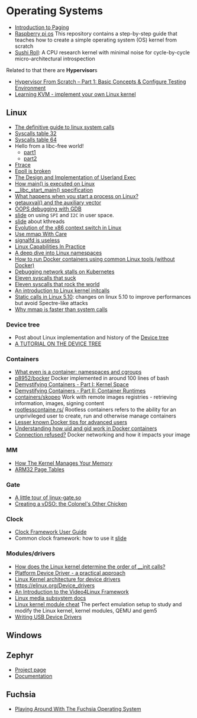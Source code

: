 # Operating Systems

 - [Introduction to Paging](https://os.phil-opp.com/paging-introduction/)
 - [Raspberry pi os](https://github.com/s-matyukevich/raspberry-pi-os) This repository contains a step-by-step guide that teaches how to create a simple operating system (OS) kernel from scratch
 - [Sushi Roll](https://gamozolabs.github.io/metrology/2019/08/19/sushi_roll.html): A CPU research kernel with minimal noise for cycle-by-cycle micro-architectural introspection

Related to that there are **Hypervisor**s

 - [Hypervisor From Scratch – Part 1: Basic Concepts & Configure Testing Environment](https://rayanfam.com/topics/hypervisor-from-scratch-part-1/)
 - [Learning KVM - implement your own Linux kernel ](https://david942j.blogspot.com/2018/10/note-learning-kvm-implement-your-own.html)

## Linux

 - [The definitive guide to linux system calls](http://blog.packagecloud.io/eng/2016/04/05/the-definitive-guide-to-linux-system-calls/)
 - [Syscalls table 32](https://filippo.io/linux-syscall-table/)
 - [Syscalls table 64](https://syscalls.kernelgrok.com/)
 - Hello from a libc-free world!
    * [part1](https://blogs.oracle.com/ksplice/entry/hello_from_a_libc_free)
    * [part2](https://blogs.oracle.com/ksplice/entry/hello_from_a_libc_free1)
 - [Ftrace](https://jvns.ca/blog/2017/03/19/getting-started-with-ftrace/)
 - [Epoll is broken](https://idea.popcount.org/2017-03-20-epoll-is-fundamentally-broken-22/)
 - [The Design and Implementation of Userland Exec](https://grugq.github.io/docs/ul_exec.txt)
 - [How main() is executed on Linux](http://www.tldp.org/LDP/LG/issue84/hawk.html)
 - [__libc_start_main() specification](https://refspecs.linuxbase.org/LSB_3.0.0/LSB-PDA/LSB-PDA/baselib---libc-start-main-.html)
 - [What happens when you start a process on Linux?](http://jvns.ca/blog/2016/10/04/exec-will-eat-your-brain/)
 - [getauxval() and the auxiliary vector](https://lwn.net/Articles/519085/)
 - [OOPS debugging with GDB](http://mokosays.com/work/?p=22)
 - [slide](http://haifux.org/lectures/258/gpio_spi_i2c_userspace.pdf) on using ``SPI`` and ``I2C`` in user space.
 - [slide](http://www.cs.fsu.edu/~cop4610t/lectures/project2/kthreads/kthreads.pdf) about kthreads
 - [Evolution of the x86 context switch in Linux](http://www.maizure.org/projects/evolution_x86_context_switch_linux/)
 - [Use mmap With Care](https://www.sublimetext.com/blog/articles/use-mmap-with-care)
 - [signalfd is useless](https://ldpreload.com/blog/signalfd-is-useless)
 - [Linux Capabilities In Practice](https://blog.container-solutions.com/linux-capabilities-in-practice)
 - [A deep dive into Linux namespaces](http://ifeanyi.co/posts/linux-namespaces-part-1/)
 - [How to run Docker containers using common Linux tools (without Docker)](https://ilearnedhowto.wordpress.com/tag/unshare/)
 - [Debugging network stalls on Kubernetes](https://github.blog/2019-11-21-debugging-network-stalls-on-kubernetes/)
 - [Eleven syscalls that suck](https://www.cloudatomiclab.com/antisyscall/)
 - [Eleven syscalls that rock the world](https://www.cloudatomiclab.com/prosyscall/)
 - [An introduction to Linux kernel initcalls](https://www.collabora.com/news-and-blog/blog/2020/07/14/introduction-to-linux-kernel-initcalls/)
 - [Static calls in Linux 5.10](https://blog.yossarian.net/2020/12/16/Static-calls-in-Linux-5-10): changes on linux 5.10 to improve performances but avoid Spectre-like attacks
 - [Why mmap is faster than system calls](https://sasha-f.medium.com/why-mmap-is-faster-than-system-calls-24718e75ab37)

### Device tree


 - Post about Linux implementation and history of the [Device tree](http://junyelee.blogspot.com/2014/04/linux-device-tree.html)
 - [A TUTORIAL ON THE DEVICE TREE](http://junyelee.blogspot.com/2015/07/a-tutorial-on-device-tree.html)

### Containers

 - [What even is a container: namespaces and cgroups](https://jvns.ca/blog/2016/10/10/what-even-is-a-container/)
 - [p8952/bocker](https://github.com/p8952/bocker) Docker implemented in around 100 lines of bash
 - [Demystifying Containers - Part I: Kernel Space](https://medium.com/@saschagrunert/demystifying-containers-part-i-kernel-space-2c53d6979504)
 - [Demystifying Containers - Part II: Container Runtimes](https://medium.com/@saschagrunert/demystifying-containers-part-ii-container-runtimes-e363aa378f25)
 - [containers/skopeo](https://github.com/containers/skopeo) Work with remote images registries - retrieving information, images, signing content
 - [rootlesscontaine.rs/](https://rootlesscontaine.rs/) Rootless containers refers to the ability for an unprivileged user to create, run and otherwise manage containers
 - [Lesser known Docker tips for advanced users](https://offby2.com/posts/001-docker-lesser-known-tips/)
 - [Understanding how uid and gid work in Docker containers](https://medium.com/@mccode/understanding-how-uid-and-gid-work-in-docker-containers-c37a01d01cf)
 - [Connection refused?](https://pythonspeed.com/articles/docker-connection-refused/) Docker networking and how it impacts your image

### MM

 - [How The Kernel Manages Your Memory](https://manybutfinite.com/post/how-the-kernel-manages-your-memory/)
 - [ARM32 Page Tables](https://people.kernel.org/linusw/arm32-page-tables)

### Gate

 - [A little tour of linux-gate.so](https://www.technovelty.org/linux/a-little-tour-of-linux-gateso.html)
 - [Creating a vDSO: the Colonel's Other Chicken](https://www.linuxjournal.com/content/creating-vdso-colonels-other-chicken)

### Clock

 - [Clock Framework User Guide](http://processors.wiki.ti.com/index.php/Clock_Framework_User_Guide)
 - Common clock framework: how to use it [slide](https://elinux.org/images/b/b8/Elc2013_Clement.pdf)

### Modules/drivers

 - [How does the Linux kernel determine the order of __init calls?](https://stackoverflow.com/questions/10540008/how-does-the-linux-kernel-determine-the-order-of-init-calls/)
 - [Platform Device Driver - a practical approach](http://linuxseekernel.blogspot.com/2014/05/platform-device-driver-practical.html)
 - [Linux Kernel architecture for device drivers](http://2010.rmll.info/IMG/pdf/kernel-device-drivers-rmll2010.pdf)
 - https://elinux.org/Device_drivers
 - [An Introduction to the Video4Linux Framework](https://events.static.linuxfound.org/sites/events/files/slides/v4l2-testing.pdf)
 - [Linux media subsystem docs](https://linuxtv.org/downloads/v4l-dvb-apis/index.html)
 - [Linux kernel module cheat](https://github.com/cirosantilli/linux-kernel-module-cheat) The perfect emulation setup to study and modify the Linux kernel, kernel modules, QEMU and gem5
 - [Writing USB Device Drivers](https://www.kernel.org/doc/html/v4.15/driver-api/usb/writing_usb_driver.html)

## Windows

## Zephyr

 - [Project page](https://www.zephyrproject.org/)
 - [Documentation](https://docs.zephyrproject.org/)

## Fuchsia

 - [Playing Around With The Fuchsia Operating System](https://blog.quarkslab.com/playing-around-with-the-fuchsia-operating-system.html)
